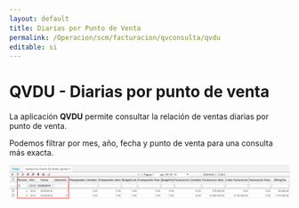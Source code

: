 ```yaml
---
layout: default
title: Diarias por Punto de Venta
permalink: /Operacion/scm/facturacion/qvconsulta/qvdu
editable: si
---
```


# QVDU - Diarias por punto de venta

La aplicación **QVDU** permite consultar la relación de ventas diarias por punto de venta.  

Podemos filtrar por mes, año, fecha y punto de venta para una consulta más exacta.  

![](qvdu.png)



